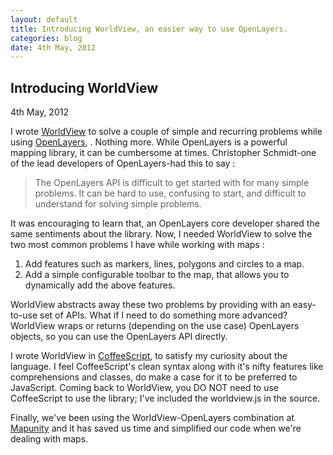 ```yaml
---
layout: default
title: Introducing WorldView, an easier way to use OpenLayers.
categories: blog
date: 4th May, 2012 
---
```

<div class = 'page-header'>
  <h2 class = 'article-header'>
    Introducing WorldView
  </h2>
  <div class = 'details'>
    4th May, 2012
  </div>
</div>

I wrote <a href = "https://github.com/shreyas-satish/worldview" target="_blank">WorldView</a> to solve a couple of simple and recurring problems while using <a href = "http://openlayers.org" target="_blank">OpenLayers</a>, . Nothing more. While OpenLayers is a powerful mapping library, it can be cumbersome at times. Christopher Schmidt-one of the lead developers of OpenLayers-had this to say :

> The OpenLayers API is difficult to get started with for many simple problems. It can be hard to use, confusing to start, and difficult to understand for solving simple problems. 

It was encouraging to learn that, an OpenLayers core developer shared the same sentiments about the library. Now, I needed WorldView to solve the two most common problems I have while working with maps :  

1. Add features such as markers, lines, polygons and circles to a map.
2. Add a simple configurable toolbar to the map, that allows you to dynamically add the above features.

WorldView abstracts away these two problems by providing with an easy-to-use set of APIs. What if I need to do something more advanced? WorldView wraps or returns (depending on the use case) OpenLayers objects, so you can use the OpenLayers API directly.

I wrote WorldView in <a href="http://coffeescript.org" target="_blank">CoffeeScript</a>, to satisfy my curiosity about the language. I feel CoffeeScript's clean syntax along with it's nifty features like comprehensions and classes, do make a case for it to be preferred to JavaScript. Coming back to WorldView, you DO NOT need to use CoffeeScript to use the library; I've included the worldview.js in the source.

Finally, we've been using the WorldView-OpenLayers combination at <a href = 'http://mapunity.in/' target = '_blank'>Mapunity</a> and it has saved us time and simplified our code when we're dealing with maps.

